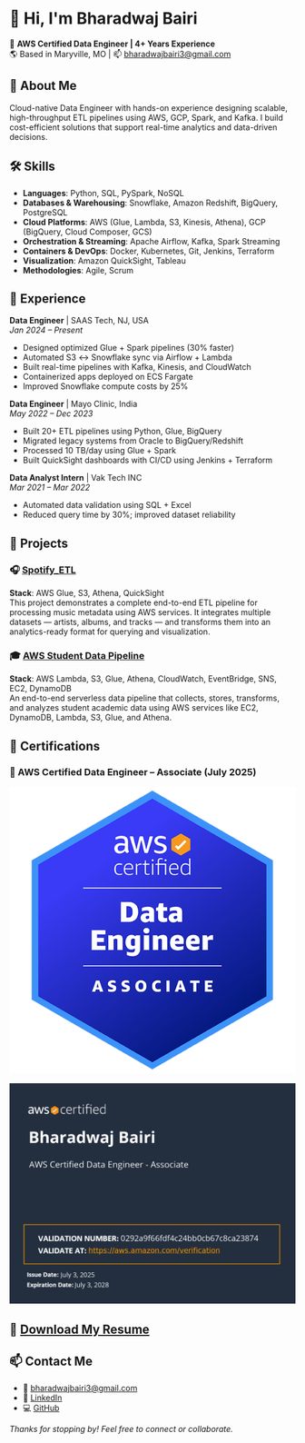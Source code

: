 # 👋 Hi, I'm Bharadwaj Bairi

🚀 **AWS Certified Data Engineer | 4+ Years Experience**  
🌎 Based in Maryville, MO | 📫 [bharadwajbairi3@gmail.com](mailto:bharadwajbairi3@gmail.com)

## 🧠 About Me

Cloud-native Data Engineer with hands-on experience designing scalable, high-throughput ETL pipelines using AWS, GCP, Spark, and Kafka. I build cost-efficient solutions that support real-time analytics and data-driven decisions.

## 🛠️ Skills

- **Languages**: Python, SQL, PySpark, NoSQL  
- **Databases & Warehousing**: Snowflake, Amazon Redshift, BigQuery, PostgreSQL  
- **Cloud Platforms**: AWS (Glue, Lambda, S3, Kinesis, Athena), GCP (BigQuery, Cloud Composer, GCS)  
- **Orchestration & Streaming**: Apache Airflow, Kafka, Spark Streaming  
- **Containers & DevOps**: Docker, Kubernetes, Git, Jenkins, Terraform  
- **Visualization**: Amazon QuickSight, Tableau  
- **Methodologies**: Agile, Scrum

## 💼 Experience

**Data Engineer** | SAAS Tech, NJ, USA  
*Jan 2024 – Present*  
- Designed optimized Glue + Spark pipelines (30% faster)  
- Automated S3 ↔ Snowflake sync via Airflow + Lambda  
- Built real-time pipelines with Kafka, Kinesis, and CloudWatch  
- Containerized apps deployed on ECS Fargate  
- Improved Snowflake compute costs by 25%

**Data Engineer** | Mayo Clinic, India  
*May 2022 – Dec 2023*  
- Built 20+ ETL pipelines using Python, Glue, BigQuery  
- Migrated legacy systems from Oracle to BigQuery/Redshift  
- Processed 10 TB/day using Glue + Spark  
- Built QuickSight dashboards with CI/CD using Jenkins + Terraform

**Data Analyst Intern** | Vak Tech INC  
*Mar 2021 – Mar 2022*  
- Automated data validation using SQL + Excel  
- Reduced query time by 30%; improved dataset reliability

## 🚀 Projects

### 🎧 [Spotify_ETL](https://github.com/bharadwajbairi3/Spotify_ETL)  
**Stack**: AWS Glue, S3, Athena, QuickSight  
This project demonstrates a complete end-to-end ETL pipeline for processing music metadata using AWS services. It integrates multiple datasets — artists, albums, and tracks — and transforms them into an analytics-ready format for querying and visualization.

### 🎓 [AWS Student Data Pipeline](https://github.com/bharadwajbairi3/aws-student-data-pipeline)  
**Stack**: AWS Lambda, S3, Glue, Athena, CloudWatch, EventBridge, SNS, EC2, DynamoDB  
An end-to-end serverless data pipeline that collects, stores, transforms, and analyzes student academic data using AWS services like EC2, DynamoDB, Lambda, S3, Glue, and Athena.

## 📜 Certifications

### 🏅 AWS Certified Data Engineer – Associate (July 2025)

![AWS Badge](./certifications/image.png)

<p align="center">
  <img src="./certifications/AWS Certified Data Engineer - Associate certificate_page-0001.jpg" alt="AWS Certification" width="600"/>
</p>

## 📄 [Download My Resume](./Bharadwaj_DataEngineer_Resume.pdf)

## 📫 Contact Me

- 📧 [bharadwajbairi3@gmail.com](mailto:bharadwajbairi3@gmail.com)  
- 🔗 [LinkedIn](https://linkedin.com/in/bharadwajbairi)  
- 💻 [GitHub](https://github.com/bharadwajbairi3)

*Thanks for stopping by! Feel free to connect or collaborate.*
